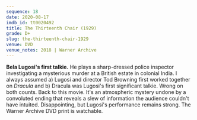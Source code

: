 ```yaml
---
sequence: 18
date: 2020-08-17
imdb_id: tt0020492
title: The Thirteenth Chair (1929)
grade: D+
slug: the-thirteenth-chair-1929
venue: DVD
venue_notes: 2018 | Warner Archive
---
```


**Bela Lugosi's first talkie.** He plays a sharp-dressed police inspector investigating a mysterious murder at a British estate in colonial India. I always assumed a) Lugosi and director Tod Browning first worked together on <span data-imdb-id="tt0021814">_Dracula_</span> and b) Dracula was Lugosi's first significant talkie. Wrong on both counts. Back to this movie. It's an atmospheric mystery undone by a convoluted ending that reveals a slew of information the audience couldn't have intuited. Disappointing, but Lugosi's performance remains strong. The Warner Archive DVD print is watchable.
